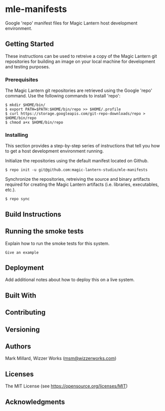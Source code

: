 # mle-manifests

Google 'repo' manifest files for Magic Lantern host development environment.

## Getting Started

These instructions can be used to retreive a copy of the Magic Lantern git repositories for building an image on your local machine for development and testing purposes.

### Prerequisites

The Magic Lantern git repositories are retrieved using the Google 'repo' command. Use the following commands to install 'repo':

```
$ mkdir $HOME/bin/
$ export PATH=$PATH:$HOME/bin/repo >> $HOME/.profile
$ curl https://storage.googleapis.com/git-repo-downloads/repo > $HOME/bin/repo
$ chmod a+x $HOME/bin/repo
```

### Installing

This section provides a step-by-step series of instructions that tell you how to get a host development environment running. 

Initialize the repositories using the default manifest located on Github.

```
$ repo init -u git@github.com:magic-lantern-studio/mle-manifests
```

Synchronize the repositories, retreiving the source and binary artifacts required for creating the Magic Lantern artifacts (i.e. libraries, executables, etc.).

```
$ repo sync
```

## Build Instructions

## Running the smoke tests

Explain how to run the smoke tests for this system.

```
Give an example
```

## Deployment

Add additional notes about how to deploy this on a live system.

## Built With

## Contributing

## Versioning

## Authors

Mark Millard, Wizzer Works (msm@wizzerworks.com)

## Licenses

The MIT License (see https://opensource.org/licenses/MIT)

## Acknowledgments
